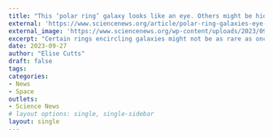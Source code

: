 ```yaml
---
title: "This ‘polar ring’ galaxy looks like an eye. Others might be hiding in plain sight"
external: 'https://www.sciencenews.org/article/polar-ring-galaxies-eye-wallaby-space'
external_image: 'https://www.sciencenews.org/wp-content/uploads/2023/09/091823_ec_polar_ring_galaxy_feat.jpg'
excerpt: "Certain rings encircling galaxies might not be as rare as once thought"
date: 2023-09-27
author: "Elise Cutts"
draft: false
tags:
categories:
- News
- Space
outlets:
- Science News
# layout options: single, single-sidebar
layout: single
---
```


